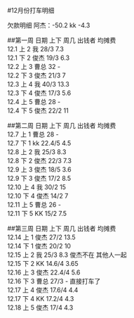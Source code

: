 #12月份打车明细

欠款明细
阿杰：-50.2
kk    -4.3

##第一周
日期  上下  周几  出钱者  均摊费<br />
12.1  上  2 我    28/3 7.3<br />
12.1  下  2 俊杰  19/3 6.3<br />
12.2  上  3 曹总  32 -<br />
12.2  下  3 俊杰  21/3 7<br />
12.3  上  4 我    40/3 13.3<br />
12.3  下  4 俊杰  17/3 5.6<br />
12.4  上  5 曹总  28 -<br />
12.4  下  5 俊杰  22/2 11<br />

##第二周
日期  上下  周几  出钱者  均摊费<br />
12.7  上  1 曹总    28 -<br />
12.7  下  1 kk      22.4/5 4.5 <Br />
12.8  上  2 我      25/3 8.3 <br />
12.8  下  2 俊杰    22/3 7.3 <br />
12.9  上  3 俊杰    18/5 3.6 <br />
12.9  下  3 俊杰    17/2 8.5 <br />
12.10 上  4 我      30/2 15  <br />
12.10 下  4 俊杰    14/2 7   <br />
12.11 上  5 曹总    26   -   <br />
12.11 下  5 KK      15/2 7.5   <br />

##第三周
日期  上下  周几  出钱者  均摊费<br />
12.14 上  1 俊杰    27/2 13.5<br />
12.14 下  1 俊杰    20/2 10<br />
12.15 上  2 我      25/3 8.3 俊杰不在 其他人一起<br />
12.15 下  2 KK      14.6/4 3.65<br />
12.16 上  3 俊杰    22.4/4 5.6<br />
12.16 下  3 曹总    27/3 - 直接打车了 <br />
12.17 上  4 俊杰    17.6/4 4.4<br />
12.17 下  4 KK      17.2/4 4.3<br />
12.18 上  5 俊杰    17/4 4.3<br />

